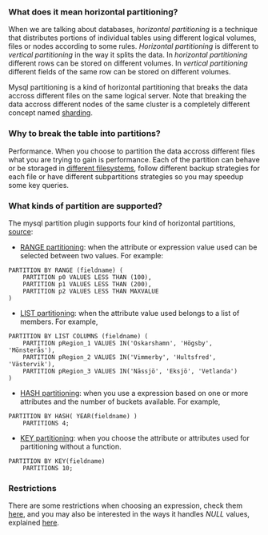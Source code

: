 
### What does it mean horizontal partitioning?

When we are talking about databases, _horizontal partitioning_ is a technique that
distributes portions of individual tables using different logical volumes,
files or nodes according to some rules. 
_Horizontal partitioning_ is different to _vertical partitioning_ in the way it splits the data.
In _horizontal partitioning_ different rows can be stored on different volumes.
In _vertical partitioning_ different fields of the same row can be stored on different volumes.

Mysql partitioning is a kind of horizontal partitioning that breaks the data accross different files on the same logical server.
Note that breaking the data accross different nodes of the same cluster is a completely different concept named
[sharding](https://en.wikipedia.org/wiki/Shard_(database_architecture)).


### Why to break the table into partitions?

Performance. When you choose to partition the data accross different files what you are trying to gain is performance.
Each of the partition can behave or be storaged in [different filesystems](https://dev.mysql.com/doc/refman/5.7/en/symbolic-links.html),
follow different backup strategies for each file or have different subpartitions strategies so you may speedup some key queries.


### What kinds of partition are supported?

The mysql partition plugin supports four kind of horizontal partitions,
[source](https://dev.mysql.com/doc/refman/5.7/en/partitioning-types.html):

* [RANGE partitioning](https://dev.mysql.com/doc/refman/5.7/en/partitioning-range.html):
when the attribute or expression value used can be selected between two values.
For example:
```mysql
PARTITION BY RANGE (fieldname) (
	PARTITION p0 VALUES LESS THAN (100),
	PARTITION p1 VALUES LESS THAN (200),
	PARTITION p2 VALUES LESS THAN MAXVALUE
)
```

* [LIST partitioning](https://dev.mysql.com/doc/refman/5.7/en/partitioning-columns-list.html):
when the attribute value used belongs to a list of members.
For example,
```mysql
PARTITION BY LIST COLUMNS (fieldname) (
	PARTITION pRegion_1 VALUES IN('Oskarshamn', 'Högsby', 'Mönsterås'),
	PARTITION pRegion_2 VALUES IN('Vimmerby', 'Hultsfred', 'Västervik'),
	PARTITION pRegion_3 VALUES IN('Nässjö', 'Eksjö', 'Vetlanda')
)
```
* [HASH partitioning](https://dev.mysql.com/doc/refman/5.7/en/partitioning-hash.html):
when you use a expression based on one or more attributes and the number of buckets available.
For example,
```mysql
PARTITION BY HASH( YEAR(fieldname) )
	PARTITIONS 4;
```

* [KEY partitioning](https://dev.mysql.com/doc/refman/5.7/en/partitioning-key.html):
when you choose the attribute or attributes used for partitioning without a function.
```mysql
PARTITION BY KEY(fieldname)
	PARTITIONS 10;
```

### Restrictions

There are some restrictions when choosing an expression, check them
[here](https://dev.mysql.com/doc/refman/5.7/en/partitioning-limitations.html), and you may
also be interested in the ways it handles _NULL_ values, explained 
[here](https://dev.mysql.com/doc/refman/5.7/en/partitioning-handling-nulls.html).
